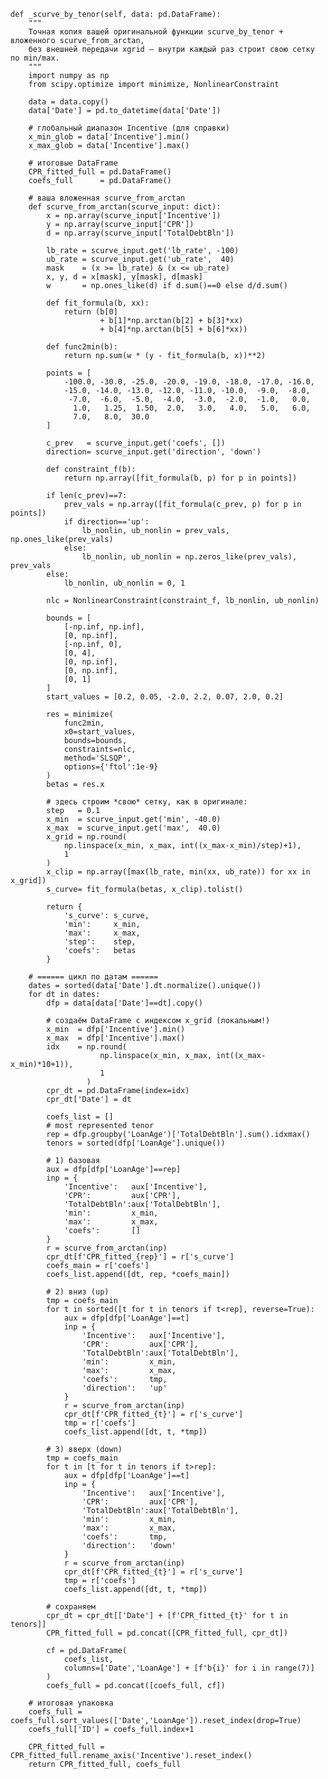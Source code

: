     def _scurve_by_tenor(self, data: pd.DataFrame):
        """
        Точная копия вашей оригинальной функции scurve_by_tenor + вложенного scurve_from_arctan,
        без внешней передачи xgrid — внутри каждый раз строит свою сетку по min/max.
        """
        import numpy as np
        from scipy.optimize import minimize, NonlinearConstraint

        data = data.copy()
        data['Date'] = pd.to_datetime(data['Date'])

        # глобальный диапазон Incentive (для справки)
        x_min_glob = data['Incentive'].min()
        x_max_glob = data['Incentive'].max()

        # итоговые DataFrame
        CPR_fitted_full = pd.DataFrame()
        coefs_full      = pd.DataFrame()

        # ваша вложенная scurve_from_arctan
        def scurve_from_arctan(scurve_input: dict):
            x = np.array(scurve_input['Incentive'])
            y = np.array(scurve_input['CPR'])
            d = np.array(scurve_input['TotalDebtBln'])

            lb_rate = scurve_input.get('lb_rate', -100)
            ub_rate = scurve_input.get('ub_rate',  40)
            mask    = (x >= lb_rate) & (x <= ub_rate)
            x, y, d = x[mask], y[mask], d[mask]
            w       = np.ones_like(d) if d.sum()==0 else d/d.sum()

            def fit_formula(b, xx):
                return (b[0]
                        + b[1]*np.arctan(b[2] + b[3]*xx)
                        + b[4]*np.arctan(b[5] + b[6]*xx))

            def func2min(b):
                return np.sum(w * (y - fit_formula(b, x))**2)

            points = [
                -100.0, -30.0, -25.0, -20.0, -19.0, -18.0, -17.0, -16.0,
                -15.0, -14.0, -13.0, -12.0, -11.0, -10.0,  -9.0,  -8.0,
                 -7.0,  -6.0,  -5.0,  -4.0,  -3.0,  -2.0,  -1.0,   0.0,
                  1.0,   1.25,  1.50,  2.0,   3.0,   4.0,   5.0,   6.0,
                  7.0,   8.0,  30.0
            ]

            c_prev   = scurve_input.get('coefs', [])
            direction= scurve_input.get('direction', 'down')

            def constraint_f(b):
                return np.array([fit_formula(b, p) for p in points])

            if len(c_prev)==7:
                prev_vals = np.array([fit_formula(c_prev, p) for p in points])
                if direction=='up':
                    lb_nonlin, ub_nonlin = prev_vals, np.ones_like(prev_vals)
                else:
                    lb_nonlin, ub_nonlin = np.zeros_like(prev_vals), prev_vals
            else:
                lb_nonlin, ub_nonlin = 0, 1

            nlc = NonlinearConstraint(constraint_f, lb_nonlin, ub_nonlin)

            bounds = [
                [-np.inf, np.inf],
                [0, np.inf],
                [-np.inf, 0],
                [0, 4],
                [0, np.inf],
                [0, np.inf],
                [0, 1]
            ]
            start_values = [0.2, 0.05, -2.0, 2.2, 0.07, 2.0, 0.2]

            res = minimize(
                func2min,
                x0=start_values,
                bounds=bounds,
                constraints=nlc,
                method='SLSQP',
                options={'ftol':1e-9}
            )
            betas = res.x

            # здесь строим *свою* сетку, как в оригинале:
            step   = 0.1
            x_min  = scurve_input.get('min', -40.0)
            x_max  = scurve_input.get('max',  40.0)
            x_grid = np.round(
                np.linspace(x_min, x_max, int((x_max-x_min)/step)+1),
                1
            )
            x_clip = np.array([max(lb_rate, min(xx, ub_rate)) for xx in x_grid])
            s_curve= fit_formula(betas, x_clip).tolist()

            return {
                's_curve': s_curve,
                'min':     x_min,
                'max':     x_max,
                'step':    step,
                'coefs':   betas
            }

        # ====== цикл по датам ======
        dates = sorted(data['Date'].dt.normalize().unique())
        for dt in dates:
            dfp = data[data['Date']==dt].copy()

            # создаём DataFrame с индексом x_grid (локальным!)
            x_min  = dfp['Incentive'].min()
            x_max  = dfp['Incentive'].max()
            idx    = np.round(
                        np.linspace(x_min, x_max, int((x_max-x_min)*10+1)),
                        1
                     )
            cpr_dt = pd.DataFrame(index=idx)
            cpr_dt['Date'] = dt

            coefs_list = []
            # most represented tenor
            rep = dfp.groupby('LoanAge')['TotalDebtBln'].sum().idxmax()
            tenors = sorted(dfp['LoanAge'].unique())

            # 1) базовая
            aux = dfp[dfp['LoanAge']==rep]
            inp = {
                'Incentive':   aux['Incentive'],
                'CPR':         aux['CPR'],
                'TotalDebtBln':aux['TotalDebtBln'],
                'min':         x_min,
                'max':         x_max,
                'coefs':       []
            }
            r = scurve_from_arctan(inp)
            cpr_dt[f'CPR_fitted_{rep}'] = r['s_curve']
            coefs_main = r['coefs']
            coefs_list.append([dt, rep, *coefs_main])

            # 2) вниз (up)
            tmp = coefs_main
            for t in sorted([t for t in tenors if t<rep], reverse=True):
                aux = dfp[dfp['LoanAge']==t]
                inp = {
                    'Incentive':   aux['Incentive'],
                    'CPR':         aux['CPR'],
                    'TotalDebtBln':aux['TotalDebtBln'],
                    'min':         x_min,
                    'max':         x_max,
                    'coefs':       tmp,
                    'direction':   'up'
                }
                r = scurve_from_arctan(inp)
                cpr_dt[f'CPR_fitted_{t}'] = r['s_curve']
                tmp = r['coefs']
                coefs_list.append([dt, t, *tmp])

            # 3) вверх (down)
            tmp = coefs_main
            for t in [t for t in tenors if t>rep]:
                aux = dfp[dfp['LoanAge']==t]
                inp = {
                    'Incentive':   aux['Incentive'],
                    'CPR':         aux['CPR'],
                    'TotalDebtBln':aux['TotalDebtBln'],
                    'min':         x_min,
                    'max':         x_max,
                    'coefs':       tmp,
                    'direction':   'down'
                }
                r = scurve_from_arctan(inp)
                cpr_dt[f'CPR_fitted_{t}'] = r['s_curve']
                tmp = r['coefs']
                coefs_list.append([dt, t, *tmp])

            # сохраняем
            cpr_dt = cpr_dt[['Date'] + [f'CPR_fitted_{t}' for t in tenors]]
            CPR_fitted_full = pd.concat([CPR_fitted_full, cpr_dt])

            cf = pd.DataFrame(
                coefs_list,
                columns=['Date','LoanAge'] + [f'b{i}' for i in range(7)]
            )
            coefs_full = pd.concat([coefs_full, cf])

        # итоговая упаковка
        coefs_full = coefs_full.sort_values(['Date','LoanAge']).reset_index(drop=True)
        coefs_full['ID'] = coefs_full.index+1

        CPR_fitted_full = CPR_fitted_full.rename_axis('Incentive').reset_index()
        return CPR_fitted_full, coefs_full
